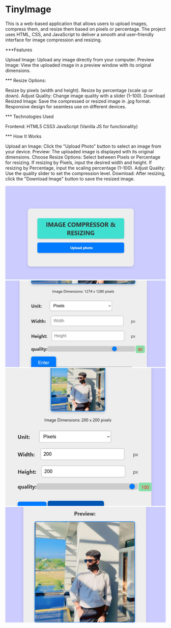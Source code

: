 # TinyImage
This is a web-based application that allows users to upload images, compress them, and resize them based on pixels or percentage. The project uses HTML, CSS, and JavaScript to deliver a smooth and user-friendly interface for image compression and resizing.

***Features


Upload Image: Upload any image directly from your computer.
Preview Image: View the uploaded image in a preview window with its original dimensions.

*** Resize Options:


Resize by pixels (width and height).
Resize by percentage (scale up or down).
Adjust Quality: Change image quality with a slider (1–100).
Download Resized Image: Save the compressed or resized image in .jpg format.
Responsive design for seamless use on different devices.

*** Technologies Used


Frontend:
HTML5
CSS3
JavaScript (Vanilla JS for functionality)


*** How It Works

Upload an Image: Click the "Upload Photo" button to select an image from your device.
Preview: The uploaded image is displayed with its original dimensions.
Choose Resize Options:
Select between Pixels or Percentage for resizing.
If resizing by Pixels, input the desired width and height.
If resizing by Percentage, input the scaling percentage (1–100).
Adjust Quality: Use the quality slider to set the compression level.
Download: After resizing, click the "Download Image" button to save the resized image.

![image alt](https://github.com/rahulgit64/TinyImage/blob/729c43fc7cf8a0478b1969d44b043edf79cfb796/1.jpg)
![image alt](https://github.com/rahulgit64/TinyImage/blob/aef15fd1db43801d83e805009274bde38458cbd9/2.jpg)
![image alt](https://github.com/rahulgit64/TinyImage/blob/be55a458a2b0a2c25a58ff5a75abf57a86b4f552/3.jpg)
![image alt](https://github.com/rahulgit64/TinyImage/blob/f80c093425e0364761b7a353182b51a43d9d7c38/4.jpg)
